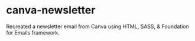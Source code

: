 # canva-newsletter
Recreated a newsletter email from Canva using HTML, SASS, &amp; Foundation for Emails framework.
